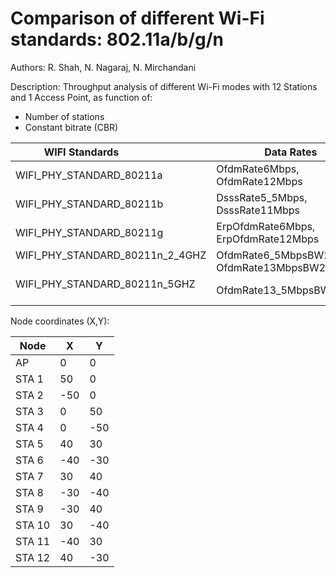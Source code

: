 # Comparison of different Wi-Fi standards: 802.11a/b/g/n

Authors: R. Shah, N. Nagaraj, N. Mirchandani

Description: Throughput analysis of different Wi-Fi modes with 12 Stations and 1 Access Point, as function of:
* Number of stations
* Constant bitrate (CBR)


WIFI Standards                        | Data Rates
------------------------------------- | -------------------------------------
WIFI_PHY_STANDARD_80211a              | OfdmRate6Mbps, OfdmRate12Mbps
WIFI_PHY_STANDARD_80211b              | DsssRate5_5Mbps, DsssRate11Mbps
WIFI_PHY_STANDARD_80211g              | ErpOfdmRate6Mbps, ErpOfdmRate12Mbps
WIFI_PHY_STANDARD_80211n_2_4GHZ       | OfdmRate6_5MbpsBW20MHz, OfdmRate13MbpsBW20MHz
WIFI_PHY_STANDARD_80211n_5GHZ         | OfdmRate13_5MbpsBW40MHz


Node coordinates (X,Y):

Node | X	|	Y
---------| ---------|---------
AP		| 0	 | 0
STA 1	| 50 | 0
STA 2	|-50 | 0
STA 3	|	0	 | 50
STA 4	|	0	 |-50
STA 5	|	40 | 30
STA 6	|-40 |-30
STA 7	|	30 | 40
STA 8	|-30 |-40
STA 9	|-30 | 40
STA 10|	30 |-40
STA 11|-40 | 30
STA 12|	40 |-30
